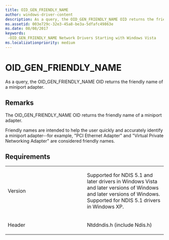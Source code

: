 ```yaml
---
title: OID_GEN_FRIENDLY_NAME
author: windows-driver-content
description: As a query, the OID_GEN_FRIENDLY_NAME OID returns the friendly name of a miniport adapter.
ms.assetid: 003e729c-32e3-45a8-be3a-5dfafc49863e
ms.date: 08/08/2017
keywords: 
 -OID_GEN_FRIENDLY_NAME Network Drivers Starting with Windows Vista
ms.localizationpriority: medium
---
```


# OID\_GEN\_FRIENDLY\_NAME


As a query, the OID\_GEN\_FRIENDLY\_NAME OID returns the friendly name of a miniport adapter.

Remarks
-------

The OID\_GEN\_FRIENDLY\_NAME OID returns the friendly name of a miniport adapter.

Friendly names are intended to help the user quickly and accurately identify a miniport adapter--for example, "PCI Ethernet Adapter" and "Virtual Private Networking Adapter" are considered friendly names.

Requirements
------------

<table>
<colgroup>
<col width="50%" />
<col width="50%" />
</colgroup>
<tbody>
<tr class="odd">
<td><p>Version</p></td>
<td><p>Supported for NDIS 5.1 and later drivers in Windows Vista and later versions of Windows and later versions of Windows. Supported for NDIS 5.1 drivers in Windows XP.</p></td>
</tr>
<tr class="even">
<td><p>Header</p></td>
<td>Ntddndis.h (include Ndis.h)</td>
</tr>
</tbody>
</table>

 

 




